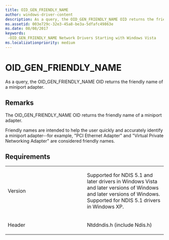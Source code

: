 ```yaml
---
title: OID_GEN_FRIENDLY_NAME
author: windows-driver-content
description: As a query, the OID_GEN_FRIENDLY_NAME OID returns the friendly name of a miniport adapter.
ms.assetid: 003e729c-32e3-45a8-be3a-5dfafc49863e
ms.date: 08/08/2017
keywords: 
 -OID_GEN_FRIENDLY_NAME Network Drivers Starting with Windows Vista
ms.localizationpriority: medium
---
```


# OID\_GEN\_FRIENDLY\_NAME


As a query, the OID\_GEN\_FRIENDLY\_NAME OID returns the friendly name of a miniport adapter.

Remarks
-------

The OID\_GEN\_FRIENDLY\_NAME OID returns the friendly name of a miniport adapter.

Friendly names are intended to help the user quickly and accurately identify a miniport adapter--for example, "PCI Ethernet Adapter" and "Virtual Private Networking Adapter" are considered friendly names.

Requirements
------------

<table>
<colgroup>
<col width="50%" />
<col width="50%" />
</colgroup>
<tbody>
<tr class="odd">
<td><p>Version</p></td>
<td><p>Supported for NDIS 5.1 and later drivers in Windows Vista and later versions of Windows and later versions of Windows. Supported for NDIS 5.1 drivers in Windows XP.</p></td>
</tr>
<tr class="even">
<td><p>Header</p></td>
<td>Ntddndis.h (include Ndis.h)</td>
</tr>
</tbody>
</table>

 

 




